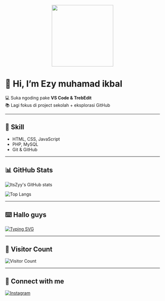 <!-- Banner / Foto Profil -->
<p align="center">
  <img src="https://raw.githubusercontent.com/ItsZyy/ItsZyy/main/foto.png" width="200">
</p>

# 👋 Hi, I’m Ezy muhamad ikbal

💻 Suka ngoding pake **VS Code & TrebEdit**  
📚 Lagi fokus di project sekolah + eksplorasi GitHub  

---

## 🚀 Skill
- HTML, CSS, JavaScript
- PHP, MySQL
- Git & GitHub

---

## 📊 GitHub Stats
![ItsZyy's GitHub stats](https://github-readme-stats.vercel.app/api?username=ItsZyy&show_icons=true&theme=tokyonight)

![Top Langs](https://github-readme-stats.vercel.app/api/top-langs/?username=ItsZyy&layout=compact&theme=tokyonight)

---

## ⌨️ Hallo guys
[![Typing SVG](https://readme-typing-svg.demolab.com?font=JetBrains+Mono&pause=800&color=00C2FF&width=500&lines=Halo+semua!;Saya+Ezy+m+ikbal+👋;Selamat+Datang+di+Profil+GitHub+saya!;Saya+suka+belajar+dan+ngoding+💻)](https://git.io/typing-svg)

---

## 👀 Visitor Count
![Visitor Count](https://komarev.com/ghpvc/?username=ItsZyy&color=blue)

---

## 🔗 Connect with me
[![Instagram](https://img.shields.io/badge/Instagram-%23E4405F.svg?&logo=instagram&logoColor=white)](https://www.instagram.com/zyymikbll_?igsh=MTd5N2cxZDFwNXR4dQ==)
